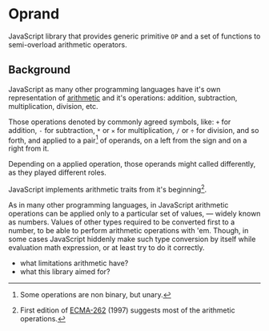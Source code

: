 # Oprand

JavaScript library that provides generic primitive `OP` and a set of functions
to semi-overload arithmetic operators.

## Background

JavaScript as many other programming languages have it's own representation of
[arithmetic](https://en.wikipedia.org/wiki/Arithmetic) and it's operations:
addition, subtraction, multiplication, division, etc.

Those operations denoted by commonly agreed symbols, like: `+` for addition,
`-` for subtraction, `*` or `✕` for multiplication, `/` or `÷` for division,
and so forth, and applied to a pair[^1] of operands, on a left from the sign and
on a right from it.

Depending on a applied operation, those operands might called differently, as
they played different roles.

JavaScript implements arithmetic traits from it's beginning[^2].

As in many other programming languages, in JavaScript arithmetic operations can
be applied only to a particular set of values, — widely known as numbers. Values
of other types required to be converted first to a number, to be able to perform
arithmetic operations with 'em. Though, in some cases JavaScript hiddenly make
such type conversion by itself while evaluation math expression, or at least try
to do it correctly.

[^1]: Some operations are non binary, but unary.

[^2]: First edition of [ECMA-262](https://www.ecma-international.org/wp-content/uploads/ECMA-262_1st_edition_june_1997.pdf) (1997) suggests most of the arithmetic operations.

- what limitations arithmetic have?
- what this library aimed for?


